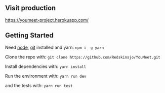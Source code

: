 ## Visit production

https://youmeet-project.herokuapp.com/

## Getting Started

Need [node](https://nodejs.org/fr/), [git](https://git-scm.com/book/fr/v2/D%C3%A9marrage-rapide-Installation-de-Git) installed and yarn: ```npm i -g yarn```

Clone the repo with:
```git clone https://github.com/Redskinsjo/YouMeet.git```

Install dependencies with:
```yarn install```

Run the environment with:
```yarn run dev```

and the tests with:
```yarn run test```
